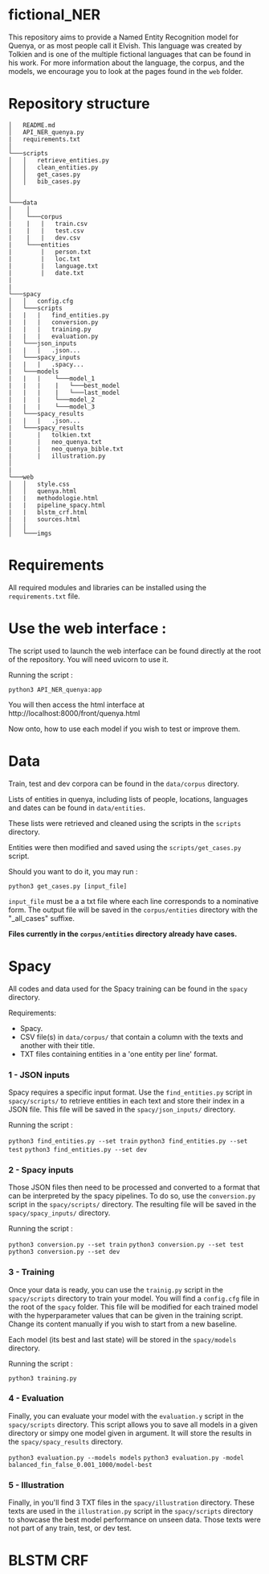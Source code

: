 # fictional_NER

This repository aims to provide a Named Entity Recognition model for Quenya, or as most people call it Elvish.
This language was created by Tolkien and is one of the multiple fictional languages that can be found in his work.
For more information about the language, the corpus, and the models, we encourage you to look at the pages found in the `web` folder.

# Repository structure

```
│   README.md
│   API_NER_quenya.py  
|   requirements.txt
│
└───scripts
│   │   retrieve_entities.py
│   │   clean_entities.py
│   │   get_cases.py
│   │   bib_cases.py
│              
│   
└───data
│    │
│    └───corpus
|    |   |   train.csv 
|    |   |   test.csv
|    |   |   dev.csv    
|    └───entities
|        |   person.txt
|        |   loc.txt
|        |   language.txt
|        |   date.txt
|       
|
└───spacy
│   │   config.cfg
│   └───scripts
|   |   |   find_entities.py
|   |   |   conversion.py
|   |   |   training.py
|   |   |   evaluation.py
|   └───json_inputs
|   |   |   .json...
|   └───spacy_inputs
|   |   |   .spacy...
|   └───models
|   |   |    └───model_1
|   |   |    |   └───best_model
|   |   |    |   └───last_model
|   |   |    └───model_2
|   |   |    └───model_3
|   └───spacy_results
|   |   |   .json...
|   └───spacy_results
|       |   tolkien.txt
|       |   neo_quenya.txt 
|       |   neo_quenya_bible.txt
|       |   illustration.py
│
|
└───web
│   │   style.css
│   │   quenya.html
|   |   methodologie.html
|   |   pipeline_spacy.html
|   |   blstm_crf.html
|   |   sources.html
│   │
│   └───imgs 
```


# Requirements

All required modules and libraries can be installed using the ```requirements.txt``` file.

# Use the web interface :

The script used to launch the web interface can be found directly at the root of the repository. You will need uvicorn to use it.

Running the script :

```python3 API_NER_quenya:app```

You will then access the html interface at http://localhost:8000/front/quenya.html


Now onto, how to use each model if you wish to test or improve them.

# Data

Train, test and dev corpora can be found in the ``data/corpus`` directory. 

Lists of entities in quenya, including lists of people, locations, languages and dates can be found in ``data/entities``.

These lists were retrieved and cleaned using the scripts in the ``scripts`` directory.

Entities were then modified and saved using the `scripts/get_cases.py` script.

Should you want to do it, you may run :

```python3 get_cases.py [input_file]```

`input_file` must be a a txt file where each line corresponds to a nominative form. The output file will be saved in the `corpus/entities` directory with the "_all_cases" suffixe.

**Files currently in the `corpus/entities` directory already have cases.**



# Spacy

All codes and data used for the Spacy training can be found in the `spacy` directory.

Requirements:

- Spacy.
- CSV file(s) in `data/corpus/` that contain a column with the texts and another with their title.
- TXT files containing entities in a 'one entity per line' format.

### 1 - JSON inputs

Spacy requires a specific input format. Use the `find_entities.py` script in `spacy/scripts/` to retrieve entities
in each text and store their index in a JSON file. This file will be saved in the `spacy/json_inputs/` directory.

Running the script : 

```python3 find_entities.py --set train```
```python3 find_entities.py --set test```
```python3 find_entities.py --set dev```

### 2 - Spacy inputs

Those JSON files then need to be processed and converted to a format that can be interpreted by the spacy pipelines.
To do so, use the `conversion.py` script in the `spacy/scripts/` directory. The resulting file will be saved in the `spacy/spacy_inputs/` directory.

Running the script : 

```python3 conversion.py --set train```
```python3 conversion.py --set test```
```python3 conversion.py --set dev```

### 3 - Training 

Once your data is ready, you can use the `trainig.py` script in the `spacy/scripts` directory to train your model. You will find a `config.cfg` file
in the root of the `spacy` folder. This file will be modified for each trained model with the hyperparameter values that can be given in the training
script. Change its content manually if you wish to start from a new baseline.

Each model (its best and last state) will be stored in the `spacy/models` directory.

Running the script : 

```python3 training.py```

### 4 - Evaluation

Finally, you can evaluate your model with the `evaluation.y` script in the `spacy/scripts` directory. This script allows you to save all models in a given directory
or simpy one model given in argument. It will store the results in the `spacy/spacy_results` directory. 

```python3 evaluation.py --models models```
```python3 evaluation.py -model balanced_fin_false_0.001_1000/model-best```


### 5 - Illustration

Finally, in you'll find 3 TXT files in the `spacy/illustration` directory. These texts are used in the `illustration.py` script in the `spacy/scripts` directory
to showcase the best model performance on unseen data. Those texts were not part of any train, test, or dev test. 

# BLSTM CRF